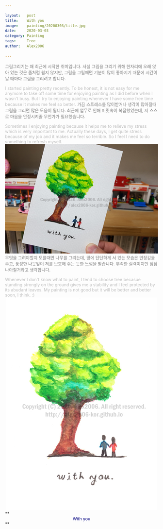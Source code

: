 ```yaml
---

layout:   post
title:    With you
image:    painting/20200303/title.jpg
date:     2020-03-03
category: Painting
tags:     Tree
author:   Alex2006

---
```


<span style="color:gray">
	그림그리기는 꽤 최근에 시작한 취미입니다.
	사실 그림을 그리기 위해 한자리에 오래 앉아 있는 것은 좀처럼 쉽지 않지만,
	그림을 그릴때면 기분이 많이 좋아지기 때문에 시간이 날 때마다 그림을 그리려고 합니다.
</span>

>
<span style="color:silver">
	I started painting pretty recently.
	To be honest, it is not easy for me anymore to take off some time
	for enjoying painting as I did before when I wasn't busy.
	But I try to enjoying painting whenever I have some free time because it makes me feel so better.
</span>

<span style="color:gray">
	가끔 스트레스를 많이받거나 생각이 많아질때 그림을 그리면 많은 도움이 됩니다.
	최근에 업무로 인해 머릿속이 복잡했었는데, 저 스스로 마음을 안정시켜줄 무언가가 필요했습니다.
</span>

>
<span style="color:silver">
	Sometimes I enjoying painting because it helps me to relieve my stress which is very important to me.
	Actually these days, I get quite stress because of my job and it makes me feel so terrible.
	So I feel I need to do something to refresh myself.
</span>

<center>
	<img src="/images/painting/20200303/painting.jpg">
</center>

<span style="color:gray">
	무엇을 그려야할지 모를때면 나무를 그리는데, 땅에 단단하게 서 있는 모습은 안정감을 주고,
	풍성한 나뭇잎이 저를 보호해 주는 듯한 느낌을 받습니다.
	부족한 실력이지만 점점 나아질거라고 생각합니다.
</span>

>
<span style="color:silver">
	Whenever I don't know what to paint, I tend to choose tree becasue standing strongly on the ground gives me a stability
	and I feel protected by its abudant leaves.
	My painting is not good but it will be better and better soon, I think. :)
</span>

<center>
	<img src="/images/painting/20200303/with-you.jpg">
</center>
**<center><span style="color:navy">With you</span></center>** 
